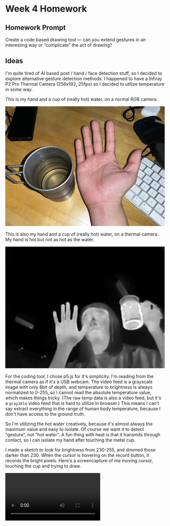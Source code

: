 # Week 4 Homework

## Homework Prompt

Create a code based drawing tool — can you extend gestures in an interesting way or “complicate” the act of drawing?

## Ideas

I'm quite tired of AI based post / hand / face detection stuff, so I decided to explore alternative gesture detection methods. I happened to have a Infiray P2 Pro Thermal Camera (256x192, 25fps) so I decided to utilize temperature in some way.

This is my hand and a cup of (really hot) water, on a normal RGB camera.

![Hand and hot water](assets/hand-water-1.jpeg)

This is also my hand and a cup of (really hot) water, on a thermal camera. My hand is hot but not as hot as the water.

![Hand and hot water](assets/hand-water-2.jpeg)

For the coding tool, I chose p5.js for it's simplicity. I'm reading from the thermal camera as if it's a USB webcam. The video feed is a grayscale image with only 8bit of depth, and temperature to brightness is always normalized to 0-255, so I cannot read the absolute temperature value, which makes things tricky. (The raw temp data is also a video feed, but it's a `gray16le` video feed that is hard to utilize in browser.) This means I can't say extract everything in the range of human body temperature, because I don't have access to the ground truth.

So I'm utilizing the hot water creatively, because it's almost always the maximum value and easy to isolate. Of course we want it to detect "gesture", not "hot water". A fun thing with heat is that it transmits through contact, so I can isolate my hand after touching the metal cup.

I made a sketch to look for brightness from 230-255, and dimmed those darker than 230. When the cursor is hovering on the record button, it records the bright pixels. Here's a screencapture of me moving cursor, touching the cup and trying to draw.

<video src="./assets/drawing-1.mp4" controls></video>
